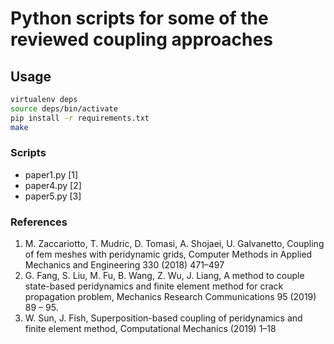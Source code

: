 # Python scripts for some of the reviewed coupling approaches

## Usage

```bash
virtualenv deps
source deps/bin/activate
pip install -r requirements.txt
make 
```

### Scripts

* paper1.py [1]
* paper4.py [2]
* paper5.py [3]


### References

1. M. Zaccariotto, T. Mudric, D. Tomasi, A. Shojaei, U. Galvanetto, Coupling of fem meshes with peridynamic grids, Computer Methods in Applied Mechanics and Engineering 330 (2018) 471–497
2. G. Fang, S. Liu, M. Fu, B. Wang, Z. Wu, J. Liang, A method to couple state-based peridynamics and finite element method for crack propagation problem, Mechanics Research Communications 95 (2019) 89 – 95.
3. W. Sun, J. Fish, Superposition-based coupling of peridynamics and finite element method, Computational Mechanics (2019) 1–18

